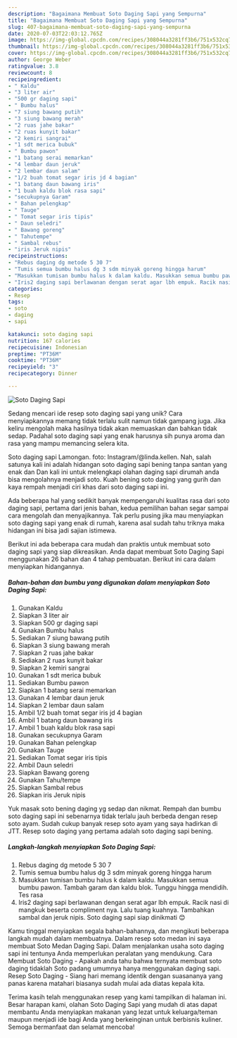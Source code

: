 ```yaml
---
description: "Bagaimana Membuat Soto Daging Sapi yang Sempurna"
title: "Bagaimana Membuat Soto Daging Sapi yang Sempurna"
slug: 407-bagaimana-membuat-soto-daging-sapi-yang-sempurna
date: 2020-07-03T22:03:12.765Z
image: https://img-global.cpcdn.com/recipes/308044a3281ff3b6/751x532cq70/soto-daging-sapi-foto-resep-utama.jpg
thumbnail: https://img-global.cpcdn.com/recipes/308044a3281ff3b6/751x532cq70/soto-daging-sapi-foto-resep-utama.jpg
cover: https://img-global.cpcdn.com/recipes/308044a3281ff3b6/751x532cq70/soto-daging-sapi-foto-resep-utama.jpg
author: George Weber
ratingvalue: 3.8
reviewcount: 8
recipeingredient:
- " Kaldu"
- "3 liter air"
- "500 gr daging sapi"
- " Bumbu halus"
- "7 siung bawang putih"
- "3 siung bawang merah"
- "2 ruas jahe bakar"
- "2 ruas kunyit bakar"
- "2 kemiri sangrai"
- "1 sdt merica bubuk"
- " Bumbu pawon"
- "1 batang serai memarkan"
- "4 lembar daun jeruk"
- "2 lembar daun salam"
- "1/2 buah tomat segar iris jd 4 bagian"
- "1 batang daun bawang iris"
- "1 buah kaldu blok rasa sapi"
- "secukupnya Garam"
- " Bahan pelengkap"
- " Tauge"
- " Tomat segar iris tipis"
- " Daun seledri"
- " Bawang goreng"
- " Tahutempe"
- " Sambal rebus"
- "iris Jeruk nipis"
recipeinstructions:
- "Rebus daging dg metode 5 30 7"
- "Tumis semua bumbu halus dg 3 sdm minyak goreng hingga harum"
- "Masukkan tumisan bumbu halus k dalam kaldu. Masukkan semua bumbu pawon. Tambah garam dan kaldu blok. Tunggu hingga mendidih. Tes rasa"
- "Iris2 daging sapi berlawanan dengan serat agar lbh empuk. Racik nasi di mangkuk beserta compliment nya. Lalu tuang kuahnya. Tambahkan sambal dan jeruk nipis. Soto daging sapi siap dinikmati 😊"
categories:
- Resep
tags:
- soto
- daging
- sapi

katakunci: soto daging sapi 
nutrition: 167 calories
recipecuisine: Indonesian
preptime: "PT36M"
cooktime: "PT36M"
recipeyield: "3"
recipecategory: Dinner

---
```



![Soto Daging Sapi](https://img-global.cpcdn.com/recipes/308044a3281ff3b6/751x532cq70/soto-daging-sapi-foto-resep-utama.jpg)

Sedang mencari ide resep soto daging sapi yang unik? Cara menyiapkannya memang tidak terlalu sulit namun tidak gampang juga. Jika keliru mengolah maka hasilnya tidak akan memuaskan dan bahkan tidak sedap. Padahal soto daging sapi yang enak harusnya sih punya aroma dan rasa yang mampu memancing selera kita.

Soto daging sapi Lamongan. foto: Instagram/@linda.kellen. Nah, salah satunya kali ini adalah hidangan soto daging sapi bening tanpa santan yang enak dan Dan kali ini untuk melengkapi olahan daging sapi dirumah anda bisa mengolahnya menjadi soto. Kuah bening soto daging yang gurih dan kaya rempah menjadi ciri khas dari soto daging sapi ini.

Ada beberapa hal yang sedikit banyak mempengaruhi kualitas rasa dari soto daging sapi, pertama dari jenis bahan, kedua pemilihan bahan segar sampai cara mengolah dan menyajikannya. Tak perlu pusing jika mau menyiapkan soto daging sapi yang enak di rumah, karena asal sudah tahu triknya maka hidangan ini bisa jadi sajian istimewa.


Berikut ini ada beberapa cara mudah dan praktis untuk membuat soto daging sapi yang siap dikreasikan. Anda dapat membuat Soto Daging Sapi menggunakan 26 bahan dan 4 tahap pembuatan. Berikut ini cara dalam menyiapkan hidangannya.

<!--inarticleads1-->

##### Bahan-bahan dan bumbu yang digunakan dalam menyiapkan Soto Daging Sapi:

1. Gunakan  Kaldu
1. Siapkan 3 liter air
1. Siapkan 500 gr daging sapi
1. Gunakan  Bumbu halus
1. Sediakan 7 siung bawang putih
1. Siapkan 3 siung bawang merah
1. Siapkan 2 ruas jahe bakar
1. Sediakan 2 ruas kunyit bakar
1. Siapkan 2 kemiri sangrai
1. Gunakan 1 sdt merica bubuk
1. Sediakan  Bumbu pawon
1. Siapkan 1 batang serai memarkan
1. Gunakan 4 lembar daun jeruk
1. Siapkan 2 lembar daun salam
1. Ambil 1/2 buah tomat segar iris jd 4 bagian
1. Ambil 1 batang daun bawang iris
1. Ambil 1 buah kaldu blok rasa sapi
1. Gunakan secukupnya Garam
1. Gunakan  Bahan pelengkap
1. Gunakan  Tauge
1. Sediakan  Tomat segar iris tipis
1. Ambil  Daun seledri
1. Siapkan  Bawang goreng
1. Gunakan  Tahu/tempe
1. Siapkan  Sambal rebus
1. Siapkan iris Jeruk nipis


Yuk masak soto bening daging yg sedap dan nikmat. Rempah dan bumbu soto daging sapi ini sebenarnya tidak terlalu jauh berbeda dengan resep soto ayam. Sudah cukup banyak resep soto ayam yang saya hadirkan di JTT. Resep soto daging yang pertama adalah soto daging sapi bening. 

<!--inarticleads2-->

##### Langkah-langkah menyiapkan Soto Daging Sapi:

1. Rebus daging dg metode 5 30 7
1. Tumis semua bumbu halus dg 3 sdm minyak goreng hingga harum
1. Masukkan tumisan bumbu halus k dalam kaldu. Masukkan semua bumbu pawon. Tambah garam dan kaldu blok. Tunggu hingga mendidih. Tes rasa
1. Iris2 daging sapi berlawanan dengan serat agar lbh empuk. Racik nasi di mangkuk beserta compliment nya. Lalu tuang kuahnya. Tambahkan sambal dan jeruk nipis. Soto daging sapi siap dinikmati 😊


Kamu tinggal menyiapkan segala bahan-bahannya, dan mengikuti beberapa langkah mudah dalam membuatnya. Dalam resep soto medan ini saya membuat Soto Medan Daging Sapi. Dalam menjalankan usaha soto daging sapi ini tentunya Anda memperlukan peralatan yang mendukung. Cara Membuat Soto Daging - Apakah anda tahu bahwa ternyata membuat soto daging tidaklah Soto padang umumnya hanya menggunakan daging sapi. Resep Soto Daging - Siang hari memang identik dengan suasananya yang panas karena matahari biasanya sudah mulai ada diatas kepala kita. 

Terima kasih telah menggunakan resep yang kami tampilkan di halaman ini. Besar harapan kami, olahan Soto Daging Sapi yang mudah di atas dapat membantu Anda menyiapkan makanan yang lezat untuk keluarga/teman maupun menjadi ide bagi Anda yang berkeinginan untuk berbisnis kuliner. Semoga bermanfaat dan selamat mencoba!
